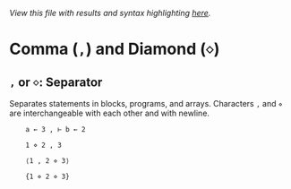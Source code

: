 *View this file with results and syntax highlighting [here](https://mlochbaum.github.io/BQN/help/separator.html).*

# Comma (`,`) and Diamond (`⋄`)

## `,` or `⋄`: Separator

Separates statements in blocks, programs, and arrays. Characters `,` and `⋄` are interchangeable with each other and with newline.

        a ← 3 , ⊢ b ← 2

        1 ⋄ 2 , 3

        ⟨1 , 2 ⋄ 3⟩

        {1 ⋄ 2 ⋄ 3}
